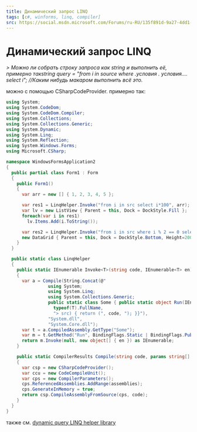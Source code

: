 ```yaml
---
title: Динамический запрос LINQ
tags: [c#, winforms, linq, compiler]
src: https://social.msdn.microsoft.com/Forums/ru-RU/135f891d-9a27-4dd1-913f-d1e7bc57421b/-linq?forum=fordataru
---
```

# Динамический запрос LINQ
*> Можно ли собрать строку запроса как string и выполнить её, примерно такstring query = "from i in source where .условия . условия.... select i"; //Каким нибудь макаром выполнить всё это.*

можно с помощью CSharpCodeProvider. 
примерно так: 
```c#
using System;
using System.CodeDom;
using System.CodeDom.Compiler;
using System.Collections;
using System.Collections.Generic;
using System.Dynamic;
using System.Linq;
using System.Reflection;
using System.Windows.Forms;
using Microsoft.CSharp;

namespace WindowsFormsApplication2
{
  public partial class Form1 : Form
  {
    public Form1()
    {
      var arr = new [] { 1, 2, 3, 4, 5 };

      var res1 = LinqHelper.Invoke("from i in src select i*100", arr);
      var lv = new ListView { Parent = this, Dock = DockStyle.Fill };
      foreach(var i in res1)
        lv.Items.Add(i.ToString());

      var res2 = LinqHelper.Invoke("from i in src where i % 2 == 0 select new { Value=i*100 }", arr);
      new DataGrid { Parent = this, Dock = DockStyle.Bottom, Height=200, DataSource = res2.Cast<object>().ToList() };
    }
  }

  public static class LinqHelper
  {
    public static IEnumerable Invoke<T>(string code, IEnumerable<T> en)
    {
      var a = Compile(String.Concat(@"
                using System;
                using System.Linq;
                using System.Collections.Generic;
                public static class Some { public static object Run(IEnumerable<", 
                  typeof(T).FullName, 
                  "> src) { return (", code, "); }}"),
                "System.dll",
                "System.Core.dll");
      var t = a.CompiledAssembly.GetType("Some");
      var m = t.GetMethod("Run", BindingFlags.Static | BindingFlags.Public);
      return m.Invoke(null, new object[] { en }) as IEnumerable;
    }

    public static CompilerResults Compile(string code, params string[] assemblies)
    {
      var csp = new CSharpCodeProvider();
      var ccu = new CodeCompileUnit();
      var cps = new CompilerParameters();
      cps.ReferencedAssemblies.AddRange(assemblies);
      cps.GenerateInMemory = true;
      return csp.CompileAssemblyFromSource(cps, code);
    }
  }
} 
```
также см. [dynamic query LINQ helper library](http://weblogs.asp.net/scottgu/archive/2008/01/07/dynamic-linq-part-1-using-the-linq-dynamic-query-library.aspx)